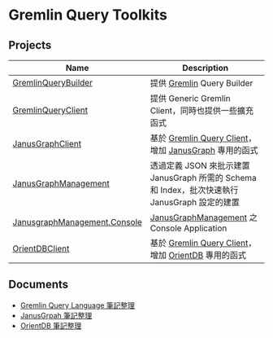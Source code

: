 # Gremlin Query Toolkits

## Projects

| Name                                                         | Description                                                  |
| ------------------------------------------------------------ | ------------------------------------------------------------ |
| [GremlinQueryBuilder](src/GremlinQueryBuilder)               | 提供 [Gremlin](https://tinkerpop.apache.org/docs/current/reference/#_tinkerpop_documentation) Query Builder |
| [GremlinQueryClient](src/GremlinQueryClient)                 | 提供 Generic Gremlin Client，同時也提供一些擴充函式          |
| [JanusGraphClient](src/JanusGraphClient)                     | 基於 [Gremlin Query Client](../GremlinQueryClient)，增加 [JanusGraph](https://docs.janusgraph.org/) 專用的函式 |
| [JanusGraphManagement](src/JanusGraphManagement)             | 透過定義 JSON 來批示建置 JanusGraph  所需的 Schema 和 Index，批次快速執行 JanusGraph 設定的建置 |
| [JanusgraphManagement.Console](src/JanusgraphManagement.Console) | [JanusGraphManagement](src/JanusGraphManagement) 之 Console Application |
| [OrientDBClient](src/OrientDBClient)                         | 基於 [Gremlin Query Client](../GremlinQueryClient)，增加 [OrientDB](http://orientdb.org) 專用的函式 |



## Documents

* [Gremlin Query Language 筆記整理](docs/GremlinQueryLanguage)
* [JanusGrpah 筆記整理](docs/JanusGraph)
* [OrientDB 筆記整理](docs/OrientDB)



